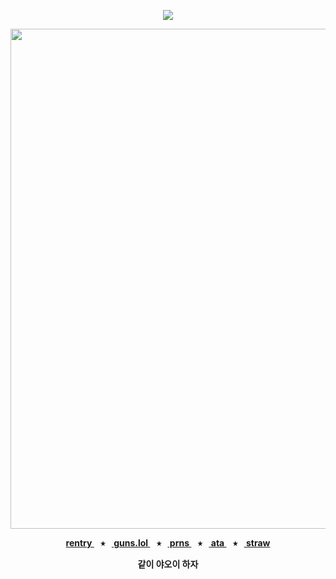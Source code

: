 <div align="center">
  
  <a href="">![](https://komarev.com/ghpvc/?username=toemuncher3000&color=171717&label=♱&base=8970)</a>

</div>
<p align="center"> <img width="800" height="800" src="https://github.com/user-attachments/assets/54966d78-5397-41fc-93c8-4b40ea8684df" </p>


<p align="center"><b><a href="https://rentry.co/ivanalnst-"> rentry </a>⠀⭑⠀<a href="https://guns.lol/ivanz"> guns.lol </a>⠀⭑⠀<a href="https://pronouns.cc/@ivanz"> prns </a>⠀⭑⠀<a href="https://blccm.atabook.org/"> ata </a>⠀⭑⠀<a href="https://ivan-alnst.straw.page/"> straw </a>

<p align="center">같이 야오이 하자</p>

<div align="center">





